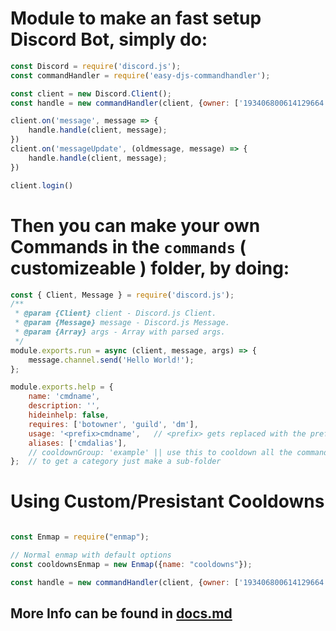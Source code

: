 # Module to make an fast setup Discord Bot, simply do:

```js
const Discord = require('discord.js');
const commandHandler = require('easy-djs-commandhandler');

const client = new Discord.Client();
const handle = new commandHandler(client, {owner: ['193406800614129664']});

client.on('message', message => {
    handle.handle(client, message);
})
client.on('messageUpdate', (oldmessage, message) => {
    handle.handle(client, message);
})

client.login()
```

# Then you can make your own Commands in the `commands` ( customizeable ) folder, by doing:
```js
const { Client, Message } = require('discord.js');
/**
 * @param {Client} client - Discord.js Client.
 * @param {Message} message - Discord.js Message.
 * @param {Array} args - Array with parsed args.
 */
module.exports.run = async (client, message, args) => {
	message.channel.send('Hello World!');
};

module.exports.help = {
	name: 'cmdname',
	description: '',
    hideinhelp: false,
    requires: ['botowner', 'guild', 'dm'],
	usage: '<prefix>cmdname',   // <prefix> gets replaced with the prefix
	aliases: ['cmdalias'],
	// cooldownGroup: 'example' || use this to cooldown all the commands in that group
};  // to get a category just make a sub-folder
```


# Using Custom/Presistant Cooldowns

```js

const Enmap = require("enmap");

// Normal enmap with default options
const cooldownsEnmap = new Enmap({name: "cooldowns"});

const handle = new commandHandler(client, {owner: ['193406800614129664'], cooldowns: cooldownsEnmap});

```

## More Info can be found in [docs.md](https://github.com/PLASMAchicken/easy-djs-commandhandler/blob/master/docs.md)